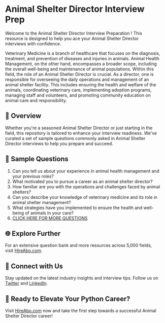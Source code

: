 # Animal Shelter Director Interview Prep

Welcome to the Animal Shelter Director Interview Preparation ! This resource is designed to help you ace your Animal Shelter Director interviews with confidence.

Veterinary Medicine is a branch of healthcare that focuses on the diagnosis, treatment, and prevention of diseases and injuries in animals. Animal Health Management, on the other hand, encompasses a broader scope, including the overall well-being and maintenance of animal populations. Within this field, the role of an Animal Shelter Director is crucial. As a director, one is responsible for overseeing the daily operations and management of an animal shelter facility. This includes ensuring the health and welfare of the animals, coordinating veterinary care, implementing adoption programs, managing staff and volunteers, and promoting community education on animal care and responsibility.

## 🚀 Overview

Whether you're a seasoned Animal Shelter Director or just starting in the field, this repository is tailored to enhance your interview readiness. We've curated a set of sample questions commonly asked in Animal Shelter Director interviews to help you prepare and succeed.

## 📝 Sample Questions

1. Can you tell us about your experience in animal health management and your previous roles?
2. What motivated you to pursue a career as an animal shelter director?
3. How familiar are you with the operations and challenges faced by animal shelters?
4. Can you describe your knowledge of veterinary medicine and its role in animal shelter management?
5. What strategies have you implemented to ensure the health and well-being of animals in your care?
6. [CLICK HERE FOR MORE QUESTIONS](https://hireabo.com/job/24_3_17/Animal%20Shelter%20Director)

## 🌐 Explore Further

For an extensive question bank and more resources across 5,000 fields, visit [HireAbo.com](https://www.hireabo.com).

## 📱 Connect with Us

Stay updated on the latest industry insights and interview tips. Follow us on [Twitter](https://twitter.com/hireabo) and [LinkedIn](https://www.linkedin.com/in/hire-abo-3609972a8/).

## 🚀 Ready to Elevate Your Python Career?

Visit [HireAbo.com](https://www.hireabo.com) now and take the first step towards a successful Animal Shelter Director career!